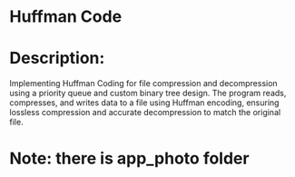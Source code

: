 # Huffman Code

# Description:
Implementing Huffman Coding for file compression and decompression using a priority queue and custom binary tree design.
The program reads, compresses, and writes data to a file using Huffman encoding,
ensuring lossless compression and accurate decompression to match the original file.

# Note: there is app_photo folder
